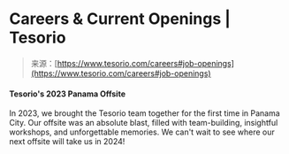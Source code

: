 <!--yml
category: 未分类
date: 2024-05-27 14:50:13
-->

# Careers & Current Openings | Tesorio

> 来源：[https://www.tesorio.com/careers#job-openings](https://www.tesorio.com/careers#job-openings)

#### Tesorio's 2023 Panama Offsite

In 2023, we brought the Tesorio team together for the first time in Panama City. Our offsite was an absolute blast, filled with team-building, insightful workshops, and unforgettable memories. We can't wait to see where our next offsite will take us in 2024!